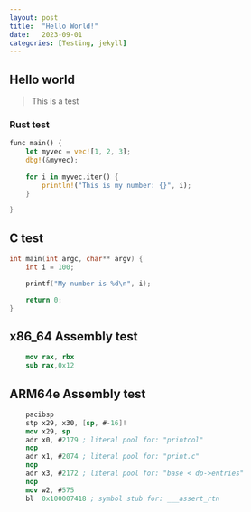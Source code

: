 ```yaml
---
layout: post
title:  "Hello World!"
date:   2023-09-01 
categories: [Testing, jekyll]
---
```

## Hello world

> This is a test


### Rust test
```rust
func main() {
    let myvec = vec![1, 2, 3];
    dbg!(&myvec);
    
    for i in myvec.iter() {
        println!("This is my number: {}", i);
    }

}
```
## C test
```c
int main(int argc, char** argv) {
    int i = 100;

    printf("My number is %d\n", i);

    return 0;
}
```

## x86_64 Assembly test
<!-- Doesn't have to be x86_64, can be ARM, but with nasm syntaxt highlighting -->
```nasm
    mov rax, rbx
    sub rax,0x12
```
## ARM64e Assembly test
~~~nasm
    pacibsp
    stp x29, x30, [sp, #-16]!
    mov x29, sp
    adr x0, #2179 ; literal pool for: "printcol"
    nop
    adr x1, #2074 ; literal pool for: "print.c"
    nop
    adr x3, #2172 ; literal pool for: "base < dp->entries"
    nop
    mov w2, #575
    bl  0x100007418 ; symbol stub for: ___assert_rtn
~~~
